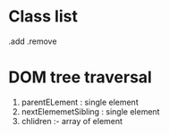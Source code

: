 # Class list
.add
.remove

# DOM tree traversal
1. parentELement  : single element
2. nextElememetSibling  : single element
2. chlidren :- array of element